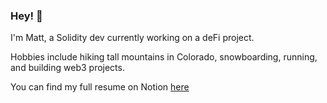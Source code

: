 ### Hey! 👋

I'm Matt, a Solidity dev currently working on a deFi project. 

Hobbies include hiking tall mountains in Colorado, snowboarding, running, and building web3 projects.

You can find my full resume on Notion [here](https://mattbrc.notion.site/Matt-Wilder-272ac727e34d487b8426d89cd06bc45b)

<!--
**mattbrc/mattbrc** is a ✨ _special_ ✨ repository because its `README.md` (this file) appears on your GitHub profile.

Here are some ideas to get you started:

- 🔭 I’m currently working on ...
- 🌱 I’m currently learning ...
- 👯 I’m looking to collaborate on ...
- 🤔 I’m looking for help with ...
- 💬 Ask me about ...
- 📫 How to reach me: ...
- 😄 Pronouns: ...
- ⚡ Fun fact: ...
-->
